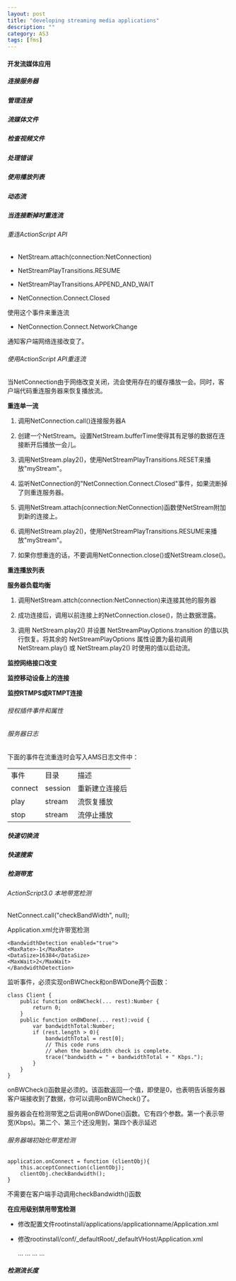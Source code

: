 ```yaml
---
layout: post
title: "developing streaming media applications"
description: ""
category: AS3
tags: [fms]
---
```


#### 开发流媒体应用

##### 连接服务器

##### 管理连接

##### 流媒体文件

##### 检查视频文件

##### 处理错误

##### 使用播放列表

##### 动态流

#####  当连接断掉时重连流

###### 重连ActionScript API

- NetStream.attach(connection:NetConnection)

- NetStreamPlayTransitions.RESUME

- NetStreamPlayTransitions.APPEND_AND_WAIT

- NetConnection.Connect.Closed

使用这个事件来重连流

- NetConnection.Connect.NetworkChange

通知客户端网络连接改变了。


###### 使用ActionScript API重连流

当NetConnection由于网络改变关闭，流会使用存在的缓存播放一会。同时，客户端代码重连服务器来恢复播放流。

**重连单一流**

1. 调用NetConnection.call()连接服务器A

2. 创建一个NetStream。设置NetStream.bufferTime使得其有足够的数据在连接断开后播放一会儿。

3. 调用NetStream.play2()，使用NetStreamPlayTransitions.RESET来播放"myStream"。

4. 监听NetConnection的"NetConnection.Connect.Closed"事件，如果流断掉了则重连服务器。

5. 调用NetStream.attach(connection:NetConnection)函数使NetStream附加到新的连接上。

6. 调用NetStream.play2()，使用NetStreamPlayTransitions.RESUME来播放"myStream"。

7. 如果你想重连的话，不要调用NetConnection.close()或NetStream.close()。


**重连播放列表**


**服务器负载均衡**

1. 调用NetStream.attch(connection:NetConnection)来连接其他的服务器

2. 成功连接后，调用以前连接上的NetConnection.close()，防止数据泄露。

3. 调用 NetStream.play2() 并设置 NetStreamPlayOptions.transition 的值以执行恢复。将其余的 NetStreamPlayOptions 属性设置为最初调用 NetStream.play() 或 NetStream.play2() 时使用的值以启动流。


**监控网络接口改变**

**监控移动设备上的连接**

**监控RTMPS或RTMPT连接**


###### 授权插件事件和属性

###### 服务器日志

下面的事件在流重连时会写入AMS日志文件中：
<table>
	<tr>
		<td>事件</td>
		<td>目录</td>
		<td>描述</td>
	</tr>
	<tr>
		<td>connect</td>
		<td>session</td>
		<td>重新建立连接后</td>
	</tr>
	<tr>
		<td>play</td>
		<td>stream</td>
		<td>流恢复播放</td>
	</tr>
	<tr>
		<td>stop</td>
		<td>stream</td>
		<td>流停止播放</td>
	</tr>
</table>



##### 快速切换流

##### 快速搜索

##### 检测带宽

###### ActionScript3.0 本地带宽检测

NetConnect.call("checkBandWidth", null);

Application.xml允许带宽检测

	<BandwidthDetection enabled="true">
	<MaxRate>-1</MaxRate>
	<DataSize>16384</DataSize>
	<MaxWait>2</MaxWait>
	</BandwidthDetection>

监听事件，必须实现onBWCheck和onBWDone两个函数：

	class Client {
		public function onBWCheck(... rest):Number {
			return 0;
		}
		public function onBWDone(... rest):void {
			var bandwidthTotal:Number;
			if (rest.length > 0){
				bandwidthTotal = rest[0];
				// This code runs
				// when the bandwidth check is complete.
				trace("bandwidth = " + bandwidthTotal + " Kbps.");
			}
		}
	}
	
onBWCheck()函数是必须的。该函数返回一个值，即使是0，也表明告诉服务器客户端接收到了数据，你可以调用onBWCheck()了。

服务器会在检测带宽之后调用onBWDone()函数。它有四个参数。第一个表示带宽(Kbps)。第二个、第三个还没用到，第四个表示延迟


###### 服务器端初始化带宽检测

	application.onConnect = function (clientObj){
		this.acceptConnection(clientObj);
		clientObj.checkBandwidth();
	}

不需要在客户端手动调用checkBandwidth()函数


**在应用级别禁用带宽检测**

- 修改配置文件rootinstall/applications/applicationname/Application.xml
	
	<Application>
		<Client>
			<BandwidthDetection enabled="false">
			</BandwidthDetection>
		</Client>
	</Application>

- 修改rootinstall/conf/_defaultRoot/_defaultVHost/Application.xml

	<Application>
		...
		<Client>
			...
			<BandwidthDetection enabled="false">
			</BandwidthDetection>
			...
		</Client>
		...
	</Application>


##### 检测流长度
